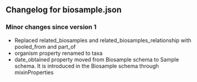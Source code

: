 ## Changelog for biosample.json

### Minor changes since version 1

* Replaced related_biosamples and related_biosamples_relationship with pooled_from and part_of
* organism property renamed to taxa
* date_obtained property moved from Biosample schema to Sample schema. It is introduced in the Biosample schema through mixinProperties
